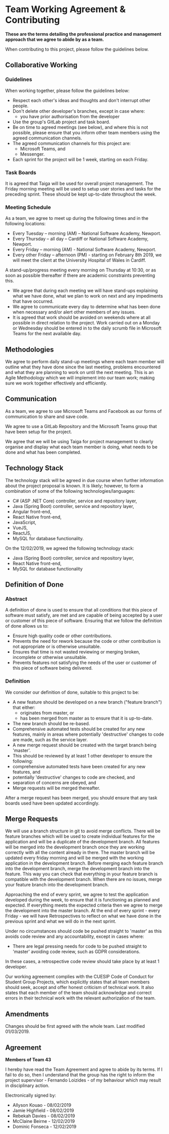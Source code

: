 ﻿# Team Working Agreement & Contributing

**These are the terms detailing the professional practice and management approach that we agree to abide by as a team.**

When contributing to this project, please follow the guidelines below.

## Collaborative Working

### Guidelines

When working together, please follow the guidelines below:

- Respect each other's ideas and thoughts and don't interrupt other people.
- Don't delete other developer's branches, except in case where:
	- you have prior authorisation from the developer
- Use the group's GitLab project and task board.
- Be on time to agreed meetings (see below), and where this is not possible, please ensure that you inform other team members using the agreed communication channels.
- The agreed communication channels for this project are:
	- Microsoft Teams, and
	- Messenger.
- Each sprint for the project will be 1 week, starting on each Friday.

### Task Boards

It is agreed that Taiga will be used for overall project management. The Friday morning meeting will be used to setup user stories and tasks for the preceding sprint. These should be kept up-to-date throughout the week.

### Meeting Schedule

As a team, we agree to meet up during the following times and in the following locations:

-   Every Tuesday – morning (AM) – National Software Academy, Newport.
-   Every Thursday – all day – Cardiff or National Software Academy, Newport.
-   Every Friday – morning (AM) - National Software Academy, Newport.
-   Every other Friday – afternoon (PM) - starting on February 8th  2019, we will meet the client at the University Hospital of Wales in Cardiff.

A stand-up/progress meeting every morning on Thursday at 10:30, or as soon as possible thereafter if there are academic constraints preventing this.

- We agree that during each meeting we will have stand-ups explaining what we have done, what we plan to work on next and any impediments that have occurred.
- We agree to communicate every day to determine what has been done when necessary and/or alert other members of any issues.
- It is agreed that work should be avoided on weekends where at all possible in direct relation to the project. Work carried out on a Monday or Wednesday should be entered in to the daily scrumb file in Microsoft Teams for the next available day.

## Methodologies

We agree to perform daily stand-up meetings where each team member will outline what they have done since the last meeting, problems encountered and what they are planning to work on until the next meeting. This is an Agile Methodology which we will implement into our team work; making sure we work together effectively and efficiently.

## Communication

As a team, we agree to use Microsoft Teams and Facebook as our forms of communication to share and save code.

We agree to use a GitLab Repository and the Microsoft Teams group that have been setup for the project.

We agree that we will be using Taiga for project management to clearly organise and display what each team member is doing, what needs to be done and what has been completed.

## Technology Stack

The technology stack will be agreed in due course when further information about the project proposal is known. It is likely; however, to form a combination of some of the following technologies/languages:

- C# (ASP .NET Core) controller, service and repository layer,
- Java (Spring Boot) controller, service and repository layer,
- Angular front-end,
- React Native front-end,
- JavaScript,
- VueJS,
- ReactJS,
- MySQL for database functionality.

On the 12/02/2019, we agreed the following technology stack:

- Java (Spring Boot) controller, service and repository layer,
- React Native front-end,
- MySQL for database functionality

## Definition of Done

### Abstract

A definition of done is used to ensure that all conditions that this piece of software must satisfy, are met and are capable of being accepted by a user or customer of this piece of software. Ensuring that we follow the definition of done allows us to:

- Ensure high quality code or other contributions.
- Prevents the need for rework because the code or other contribution is not appropriate or is otherwise unsuitable.
- Ensures that time is not wasted reviewing or merging broken, incomplete or otherwise unsuitable.
- Prevents features not satisfying the needs of the user or customer of this piece of software being delivered.

### Definition

We consider our definition of done, suitable to this project to be:

- A new feature should be developed on a new branch ("feature branch") that either:
	- originates from master, or
	- has been merged from master as to ensure that it is up-to-date.
- The new branch should be re-based.
- Comprehensive automated tests should be created for any new features, mainly in areas where potentially 'destructive' changes to code are made, such as the service layer.
- A new merge request should be created with the target branch being 'master'.
- This should be reviewed by at least 1 other developer to ensure the following:
-   comprehensive automated tests have been created for any new features, and
-   potentially 'destructive' changes to code are checked, and
-   separation of concerns are obeyed, and
- Merge requests will be merged thereafter.

After a merge request has been merged, you should ensure that any task boards used have been updated accordingly.

## Merge Requests

We will use a branch structure in git to avoid merge conflicts. There will be feature branches which will be used to create individual features for the application and will be a duplicate of the development branch. All features will be merged into the development branch once they are working correctly with all the content already in there. The master branch will be updated every friday morning and will be merged with the working application in the development branch. Before merging each feature branch into the development branch, merge the development branch into the feature. This way you can check that everything in your feature branch is compatible with the development branch. When there are no issues, merge your feature branch into the development branch.

Approaching the end of every sprint, we agree to test the application developed during the week, to ensure that it is functioning as planned and expected. If everything meets the expected criteria then we agree to merge the development into the master branch. At the end of every sprint - every Friday - we will have Retrospectives to reflect on what we have done in the previous sprint and what we will do in the next sprint.

Under no circumstances should code be pushed straight to 'master' as this avoids code review and any accountability, except in cases where:

- There are legal pressing needs for code to be pushed straight to 'master' avoiding code review, such as GDPR considerations.

In these cases, a retrospective code review should take place by at least 1 developer.

Our working agreement complies with the CUESIP Code of Conduct for Student Group Projects, which explicitly states that all team members should seek, accept and offer honest criticism of technical work. It also states that each member of the team should acknowledge and correct errors in their technical work with the relevant authorization of the team.

## Amendments

Changes should be first agreed with the whole team. Last modified 01/03/2019.

## Agreement

**Members of Team 43**

I hereby have read the Team Agreement and agree to abide by its terms. If I fail to do so, then I understand that the group has the right to inform the project supervisor - Fernando Loizides - of my behaviour which may result in disciplinary action.

Electronically signed by:

- Allyson Kouao - 08/02/2019
- Jamie Highfield - 08/02/2019
- Rebekah Davies - 08/02/2019
- McClaine Beirne - 12/02/2019
- Dominic Fonseca - 12/02/2019